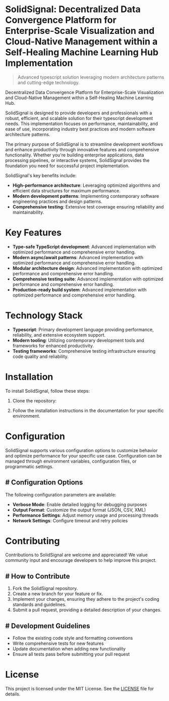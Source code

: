 <!-- fallback_SolidSignal_20251015205839_49157 -->

# SolidSignal: Decentralized Data Convergence Platform for Enterprise-Scale Visualization and Cloud-Native Management within a Self-Healing Machine Learning Hub Implementation
> Advanced typescript solution leveraging modern architecture patterns and cutting-edge technology.

Decentralized Data Convergence Platform for Enterprise-Scale Visualization and Cloud-Native Management within a Self-Healing Machine Learning Hub.

SolidSignal is designed to provide developers and professionals with a robust, efficient, and scalable solution for their typescript development needs. This implementation focuses on performance, maintainability, and ease of use, incorporating industry best practices and modern software architecture patterns.

The primary purpose of SolidSignal is to streamline development workflows and enhance productivity through innovative features and comprehensive functionality. Whether you're building enterprise applications, data processing pipelines, or interactive systems, SolidSignal provides the foundation you need for successful project implementation.

SolidSignal's key benefits include:

* **High-performance architecture**: Leveraging optimized algorithms and efficient data structures for maximum performance.
* **Modern development patterns**: Implementing contemporary software engineering practices and design patterns.
* **Comprehensive testing**: Extensive test coverage ensuring reliability and maintainability.

# Key Features

* **Type-safe TypeScript development**: Advanced implementation with optimized performance and comprehensive error handling.
* **Modern async/await patterns**: Advanced implementation with optimized performance and comprehensive error handling.
* **Modular architecture design**: Advanced implementation with optimized performance and comprehensive error handling.
* **Comprehensive testing suite**: Advanced implementation with optimized performance and comprehensive error handling.
* **Production-ready build system**: Advanced implementation with optimized performance and comprehensive error handling.

# Technology Stack

* **Typescript**: Primary development language providing performance, reliability, and extensive ecosystem support.
* **Modern tooling**: Utilizing contemporary development tools and frameworks for enhanced productivity.
* **Testing frameworks**: Comprehensive testing infrastructure ensuring code quality and reliability.

# Installation

To install SolidSignal, follow these steps:

1. Clone the repository:


2. Follow the installation instructions in the documentation for your specific environment.

# Configuration

SolidSignal supports various configuration options to customize behavior and optimize performance for your specific use case. Configuration can be managed through environment variables, configuration files, or programmatic settings.

## # Configuration Options

The following configuration parameters are available:

* **Verbose Mode**: Enable detailed logging for debugging purposes
* **Output Format**: Customize the output format (JSON, CSV, XML)
* **Performance Settings**: Adjust memory usage and processing threads
* **Network Settings**: Configure timeout and retry policies

# Contributing

Contributions to SolidSignal are welcome and appreciated! We value community input and encourage developers to help improve this project.

## # How to Contribute

1. Fork the SolidSignal repository.
2. Create a new branch for your feature or fix.
3. Implement your changes, ensuring they adhere to the project's coding standards and guidelines.
4. Submit a pull request, providing a detailed description of your changes.

## # Development Guidelines

* Follow the existing code style and formatting conventions
* Write comprehensive tests for new features
* Update documentation when adding new functionality
* Ensure all tests pass before submitting your pull request

# License

This project is licensed under the MIT License. See the [LICENSE](https://github.com/lisaantal/SolidSignal/blob/main/LICENSE) file for details.

